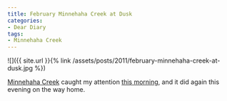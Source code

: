 ```yaml
---
title: February Minnehaha Creek at Dusk
categories:
- Dear Diary
tags:
- Minnehaha Creek
---
```


![]({{ site.url }}{% link /assets/posts/2011/february-minnehaha-creek-at-dusk.jpg %})
  



[Minnehaha Creek](http://www.minnehahacreek.org/) caught my attention [this morning](/thingelstad/creek-on-ice), and it did again this evening on the way home.
